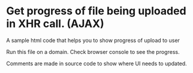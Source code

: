 # Get progress of file being uploaded in XHR call. (AJAX)
A sample html code that helps you to show progress of upload to user

Run this file on a domain. Check browser console to see the progress.

Comments are made in source code to show where UI needs to updated.
